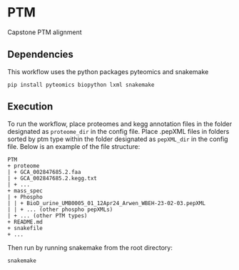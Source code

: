 # PTM
Capstone PTM alignment

## Dependencies
This workflow uses the python packages pyteomics and snakemake
```
pip install pyteomics biopython lxml snakemake
```

## Execution
To run the workflow, place proteomes and kegg annotation files in the folder designated as `proteome_dir` in the config file. Place .pepXML files in folders sorted by ptm type within the folder designated as `pepXML_dir` in the config file. Below is an example of the file structure:
```
PTM
+ proteome
| + GCA_002847685.2.faa
| + GCA_002847685.2.kegg.txt
| + ...
+ mass_spec
| + Phospho
| | + BioD_urine_UMB0005_01_12Apr24_Arwen_WBEH-23-02-03.pepXML
| | + ... (other phospho pepXMLs)
| + ... (other PTM types)
+ README.md
+ snakefile
+ ...
```
Then run by running snakemake from the root directory:
```
snakemake
```
